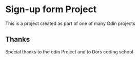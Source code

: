 # Sign-up form Project

This is a project created as part of one of many Odin projects

## Thanks

Special thanks to the odin Project and to Dors coding school